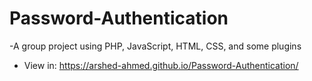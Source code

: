# Password-Authentication
-A group project using PHP, JavaScript, HTML, CSS, and some plugins
- View in: https://arshed-ahmed.github.io/Password-Authentication/

